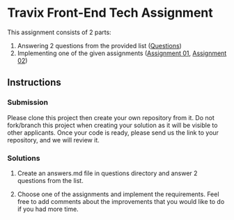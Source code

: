# Travix Front-End Tech Assignment

This assignment consists of 2 parts:
1. Answering 2 questions from the provided list ([Questions](https://github.com/Travix-International/fe-tech-test/blob/master/questions/README.md))
1. Implementing one of the given assignments 
   ([Assignment 01](https://github.com/Travix-International/fe-tech-test/blob/master/assignment-01/README.md),
   [Assignment 02](https://github.com/Travix-International/fe-tech-test/blob/master/assignment-02/README.md))


## Instructions

### Submission

Please clone this project then create your own repository from it. 
Do not fork/branch this project when creating your solution as it will be visible to other applicants. 
Once your code is ready, please send us the link to your repository, and we will review it.

### Solutions

1. Create an answers.md file in questions directory and answer 2 questions from the list.

1. Choose one of the assignments and implement the requirements. 
   Feel free to add comments about the improvements that you would like to do if you had more time.


